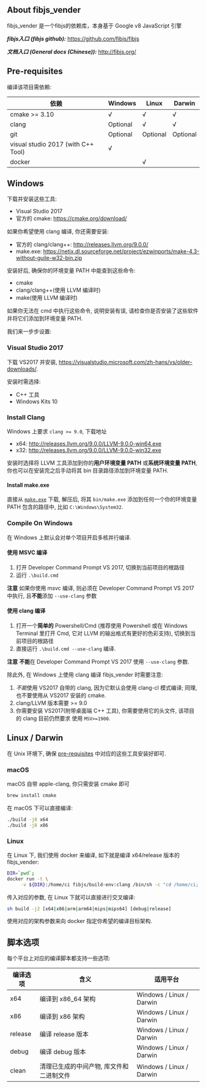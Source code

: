 ## About fibjs_vender

fibjs_vender 是一个fibjs的依赖库，本身基于 Google v8 JavaScript 引擎

***fibjs入口 (fibjs github):*** https://github.com/fibjs/fibjs

***文档入口 (General docs (Chinese)):*** http://fibjs.org/

## Pre-requisites

编译该项目需依赖:

| 依赖 | Windows | Linux | Darwin |
|--|--|--|--|
| cmake >= 3.10 | √ | √ | √ |
| clang | Optional | √ | √ |
| git | Optional | Optional | Optional |
| visual studio 2017 (with C++ Tool) | √ | ||
| docker | | √ | |

## Windows

下载并安装这些工具:

- Visual Studio 2017
- 官方的 cmake: https://cmake.org/download/
<!-- - 官方的 git: https://git-scm.com/downloads -->

如果你希望使用 clang 编译, 你还需要安装:
- 官方的 clang/clang++: http://releases.llvm.org/9.0.0/ 
- make.exe: https://netix.dl.sourceforge.net/project/ezwinports/make-4.3-without-guile-w32-bin.zip


安装好后, 确保你的环境变量 PATH 中能查到这些命令:

- cmake
- clang/clang++(使用 LLVM 编译时)
- make(使用 LLVM 编译时)

如果你无法在 cmd 中执行这些命令, 说明安装有误, 请检查你是否安装了这些软件并将它们添加到环境变量 PATH.

我们来一步步设置:

### Visual Studio 2017

下载 VS2017 并安装, https://visualstudio.microsoft.com/zh-hans/vs/older-downloads/.

安装时需选择:
- C++ 工具
- Windows Kits 10

<!-- ### Install Git

[git 下载页]:https://git-scm.com/downloads

从 [git 下载页] 安装 Windows 版客户端以安装, 安装时注意:

- 允许其把 git 相关的命令添加到 PATH 中;
- 允许其将 git-bash 添加到你的桌面. -->

<!-- git 官方提供了 `git-bash`, 推荐使用 `git-bash` 作为 fibjs_vender 的命令执行环境. -->

<!-- 在安装完 git-bash 后, 你还需要为其添加 [`make.exe`], 它来自于 mingw 工具集. 

从这里下载: https://netix.dl.sourceforge.net/project/ezwinports/make-4.3-without-guile-w32-bin.zip, 得到压缩包.

假设你的 git 安装路径为 `C:\Program Files\Git`, 将下载好的 `make-4.3-without-guile-w32-bin.zip`, 放到 `C:\Program Files\Git\mingw64` 中, 并**保持目录结构**解压, 最后你应该有 `C:\Program Files\Git\mingw64\bin\make.exe` 这个文件. -->

<!-- [`git-bash`]:https://git-scm.com/downloads -->

### Install Clang

Windows 上要求 `clang >= 9.0`, 下载地址

- x64: http://releases.llvm.org/9.0.0/LLVM-9.0.0-win64.exe
- x32: http://releases.llvm.org/9.0.0/LLVM-9.0.0-win32.exe

安装时选择将 LLVM 工具添加到你的**用户环境变量 PATH** 或**系统环境变量 PATH**, 你也可以在安装完之后手动将其 bin 目录路径添加到环境变量 PATH.

#### Install make.exe

[安装 make]:https://stackoverflow.com/questions/32127524/how-to-install-and-use-make-in-windows

[make.exe]:http://gnuwin32.sourceforge.net/packages/make.htm

[make.exe 官方指南]:http://gnuwin32.sourceforge.net/packages/make.htm

[`make.exe`]:https://netix.dl.sourceforge.net/project/ezwinports/make-4.3-without-guile-w32-bin.zip

直接从 [`make.exe`] 下载, 解压后, 将其 `bin/make.exe` 添加到任何一个你的环境变量 PATH 包含的路径中, 比如 `C:\Windows\System32`.

### Compile On Windows

在 Windows 上默认会对单个项目开启多核并行编译.

#### 使用 MSVC 编译

1. 打开 Developer Command Prompt VS 2017, 切换到当前项目的根路径
2. 运行 `.\build.cmd`

**注意** 如果你使用 msvc 编译, 则必须在 Developer Command Prompt VS 2017 中执行, 且**不能**添加 `--use-clang` 参数

#### 使用 clang 编译

1. 打开一个**简单的** Powershell/Cmd (推荐使用 Powershell 或在 Windows Terminal 里打开 Cmd, 它对 LLVM 的输出格式有更好的色彩支持), 切换到当前项目的根路径
2. 直接运行 `.\build.cmd --use-clang` 编译.

**注意** **不能**在 Developer Command Prompt VS 2017 使用 `--use-clang` 参数.

除此外, 在 Windows 上使用 clang 编译 fibjs_vender 时需要注意:

1. *不能*使用 VS2017 自带的 clang, 因为它默认会使用 clang-cl 模式编译; 同理, 也不要使用从 VS2017 安装的 cmake.
2. clang/LLVM 版本需要 >= 9.0
3. 你需要安装 VS2017(附带桌面端 C++ 工具), 你需要使用它的头文件, 该项目的 clang 目前仍然要求 使用 `MSV>=1900`.

## Linux / Darwin

在 Unix 环境下, 确保 [pre-requisites](#Pre-requisites) 中对应的这些工具安装好即可.

### macOS

macOS 自带 apple-clang, 你只需安装 cmake 即可

```bash
brew install cmake
```

在 macOS 下可以直接编译:

```bash
./build -j8 x64
./build -j8 x86
```

### Linux

在 Linux 下, 我们使用 docker 来编译, 如下就是编译 x64/release 版本的 fibjs_vender:

```bash
DIR=`pwd`;
docker run -t \
     -v ${DIR}:/home/ci fibjs/build-env:clang /bin/sh -c "cd /home/ci; sh build -j2 x64 release"
```

传入对应的参数, 在 Linux 下就可以直接进行交叉编译:

```bash
sh build -j2 [x64|x86|arm|arm64|mips|mips64] [debug|release]
```

使用对应的架构参数来向 docker 指定你希望的编译目标架构.

## 脚本选项

每个平台上对应的编译脚本都支持一些选项:

|编译选项|含义|适用平台|
|--|--|--|
| x64 | 编译到 x86_64 架构 | Windows / Linux / Darwin
| x86 | 编译到 x86 架构 | Windows / Linux / Darwin
| release | 编译 release 版本 | Windows / Linux / Darwin
| debug | 编译 debug 版本 | Windows / Linux / Darwin
| clean | 清理已生成的中间产物, 库文件和二进制文件 | Windows / Linux / Darwin